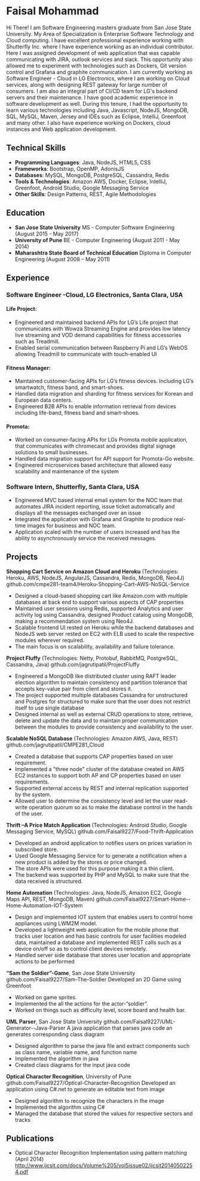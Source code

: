 # Faisal Mohammad

Hi There!
I am Software Engineering masters graduate from San Jose State University. My Area of Specialization is Enterprise Software Technology and Cloud computing.
I have excellent professional experience working with Shutterfly Inc. where I have experience working as an individual contributor. Here I was assigned development of web application that was capable communicating with JIRA, outlook services and slack. This opportunity also allowed me to experiment with technologies such as Dockers, Git version control and Grafana and graphite communication.
I am currently working as Software Engineer - Cloud in LG Electronics, where I am working on Cloud services, along with designing REST gateway for large number of consumers. I am also an integral part of CI/CD team for LG's backend servers and their maintenance. 
I have good academic experience in software development as well. During this tenure, I had the opportunity to learn various technologies including Java, Javascript, NodeJS, MongoDB, SQL, MySQL, Maven, Jersey and IDEs such as Eclipse, IntelliJ, Greenfoot and many other. I also have experience working on Dockers, cloud instances and Web application development. 

## Technical Skills
* **Programming Languages**: Java, NodeJS, HTML5, CSS
* **Frameworks**: Bootstrap, OpenMP, AdonisJS 
* **Databases**: MySQL, MongoDB, PostgreSQL, Cassandra, Redis 
* **Tools & Technologies**: Amazon AWS, Docker, Eclipse, IntelliJ, Greenfoot, Android Studio, Google Messaging Service 
* **Other Skills**: Design Patterns, REST, Agile Methodologies 


## Education
* **San Jose State University** MS - Computer Software Engineering (August 2015 - May 2017)
* **University of Pune** BE - Computer Engineering (August 2011 - May 2014)
* **Maharashtra State Board of Technical Education** Diploma in Computer Engineering (August 2008 – May 2011) 


## Experience

### Software Engineer -Cloud, LG Electronics, Santa Clara, USA

#### Life Project:
*	Engineered and maintained backend APIs for LG’s Life project that communicates with Wowza Streaming Engine and provides low latency live streaming and VOD demand capabilities for fitness accessories such as Treadmill.
*	Enabled serial communication between Raspberry Pi and LG’s WebOS allowing Treadmill to communicate with touch-enabled UI

#### Fitness Manager:
*	Maintained customer-facing APIs for LG’s fitness devices. Including LG’s smartwatch, fitness band, and smart-shoes.
*	Handled data migration and sharding for fitness services for Korean and European data centers.
*	Engineered B2B APIs to enable information retrieval from devices including life-band, fitness band and smart-shoes. 

#### Promota:
*	Worked on consumer-facing APIs for LGs Promota mobile application, that communicates with chromecast and provides digital signage solutions to small businesses.
*	Handled data migration support for API support for Promota-Go website.
*	Engineered microservices based architecture that allowed easy scalability and maintenance of the system 

### Software Intern, Shutterfly, Santa Clara, USA
*	Engineered MVC based internal email system for the NOC team that automates JIRA incident reporting, issue ticket automatically and displays all the messages exchanged over an issue
*	Integrated the application with Grafana and Graphite to produce real-time images for business and NOC team.
*	Application scaled with the number of users increased and has the ability to asynchronously service the received messages.


## Projects

**Shopping Cart Service on Amazon Cloud and Heroku** (Technologies: Heroku, AWS, NodeJS, AngularJS, Cassandra, Redis, MongoDB, Neo4J)
github.com/cmpe281-team4/Heroku-Shopping-Cart-AWS-NoSQL-Service
*	Designed a cloud-based shopping cart like Amazon.com with multiple databases at back end to support various aspects of CAP properties
*	Maintained user sessions using Redis, supported Analytics and user activity log using Cassandra, designed Product catalog using MongoDB, making a recommendation system using Neo4J.
*	Scalable frontend UI rested on Heroku while the backend databases and NodeJS web server rested on EC2 with ELB used to scale the respective modules wherever required.
*	The main focus is on scalability, availability and failure tolerance.


**Project Fluffy** (Technologies: Netty, Protobuf, RabbitMQ, PostgreSQL, Cassandra, Java)
github.com/jagrutipatil/ProjectFluffy
*	Engineered a MongoDB like distributed cluster using RAFT leader election algorithm to maintain consistency and partition tolerance that accepts key-value pair from client and stores it.
*	The project supported multiple databases Cassandra for unstructured and Postgres for structured to make sure that the user does not restrict itself to use single database
*	Designed internal as well as external CRUD operations to store, retrieve, delete and update the data and to maintain proper communication between the modules to provide consistency and availability to the user.


**Scalable NoSQL Database** (Technologies: Amazon AWS, Java, REST)
github.com/jagrutipatil/CMPE281_Cloud
* Created a database that supports CAP properties based on user requirement.
* Implemented a "three node" cluster of the database created on AWS EC2 instances to support both AP and CP properties based on user requirements.
* Supported external access by REST and internal replication supported by the system.
* Allowed user to determine the consistency level and let the user read-write operation quorum so as to make the database control in the hands of the user.

**Thrift –A Price Match Application** (Technologies: Android Studio, Google Messaging Service, MySQL)
github.com/Faisal9227/Food-Thrift-Application
* Developed an android application to notifies users on prices variation in subscribed store.
* Used Google Messaging Service for to generate a notification when a new product is added by the stores or price changed.
* The store APIs were used for this purpose making it a thin client.
* The backend was supported by PHP and MySQL to make sure that the data received is structured.

**Home Automation** (Technologies: Java, NodeJS, Amazon EC2, Google Maps API, REST, MongoDB, Maven)
github.com/Faisal9227/Smart-Home--Home-Automation-IOT-System
* Design and implemented IOT system that enables users to control home appliances using LWM2M model.
* Developed a lightweight web application for the mobile phone that tracks user location and has basic controls for user facilities modeled data, maintained a database and implemented REST calls such as a device on/off so as to control client devices remotely.
* Handled server side database that stores user location and appropriate actions to be performed

**“Sam the Soldier”-Game**, San Jose State University
github.com/Faisal9227/Sam-The-Soldier
Developed an 2D Game using Greenfoot 
* Worked on game sprites.
* Implemented the all the actions for the actor-“soldier”.
* Worked on things such as difficulty level, score board and health bar.

**UML Parser**, San Jose State University
github.com/Faisal9227/UML-Generator--Java-Parser
A java application that parses java code an generates corresponding class diagram
* Designed algorithm to parse the java file and extract components such as class name, variable name, and function name
* Implemented the algorithm in java
* Created class diagrams for the input java code  

**Optical Character Recognition**, University of Pune
github.com/Faisal9227/Optical-Character-Recognition
Developed an application using C#.net to generate an editable text from image
* Designed algorithm to recognize the characters in the image
* Implemented the algorithm using C#
* Managed the database that stored the values for respective sectors and tracks

## Publications
* Optical Character Recognition Implementation using pattern matching (April 2014)	                         http://www.ijcsit.com/docs/Volume%205/vol5issue02/ijcsit20140502254.pdf
